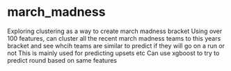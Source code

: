 # march_madness


Exploring clustering as a way to create march madness bracket
Using over 100 features, can cluster all the recent march madness teams to this years bracket and see whcih teams are similar to predict if they will go on a run or not
This is mainly used for predicting upsets etc
Can use xgboost to try to predict round based on same features